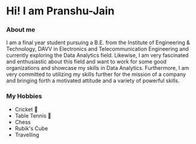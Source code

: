 # Hi! I am Pranshu-Jain
### About me
I am a final year student pursuing a B.E. from the Institute of Engineering & Technology, DAVV in Electronics and Telecommunication Engineering and currently exploring the Data Analytics field. Likewise, I am very fascinated and enthusiastic about this field and want to work for some good organizations and showcase my skills in Data Analytics.
Furthermore, I am very committed to utilizing my skills further for the mission of a company and bringing forth a motivated attitude and a variety of powerful skills.

### My Hobbies
- Cricket :cricket_game:
- Table Tennis :ping_pong:
- Chess
- Rubik's Cube
- Travelling
